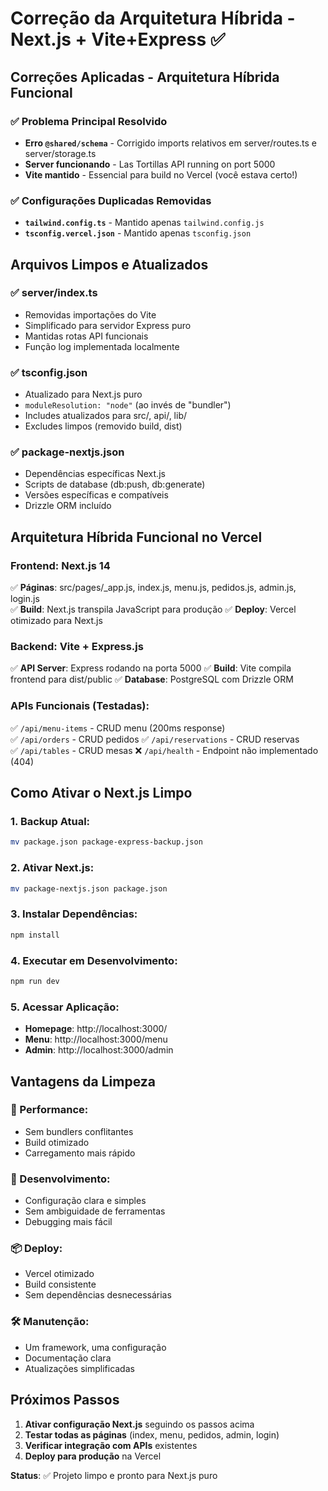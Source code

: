 # Correção da Arquitetura Híbrida - Next.js + Vite+Express ✅

## Correções Aplicadas - Arquitetura Híbrida Funcional

### ✅ Problema Principal Resolvido
- **Erro `@shared/schema`** - Corrigido imports relativos em server/routes.ts e server/storage.ts
- **Server funcionando** - Las Tortillas API running on port 5000
- **Vite mantido** - Essencial para build no Vercel (você estava certo!)

### ✅ Configurações Duplicadas Removidas
- **`tailwind.config.ts`** - Mantido apenas `tailwind.config.js`
- **`tsconfig.vercel.json`** - Mantido apenas `tsconfig.json`

## Arquivos Limpos e Atualizados

### ✅ **server/index.ts**
- Removidas importações do Vite
- Simplificado para servidor Express puro
- Mantidas rotas API funcionais
- Função log implementada localmente

### ✅ **tsconfig.json**
- Atualizado para Next.js puro
- `moduleResolution: "node"` (ao invés de "bundler")
- Includes atualizados para src/, api/, lib/
- Excludes limpos (removido build, dist)

### ✅ **package-nextjs.json**
- Dependências específicas Next.js
- Scripts de database (db:push, db:generate)
- Versões específicas e compatíveis
- Drizzle ORM incluído

## Arquitetura Híbrida Funcional no Vercel

### **Frontend: Next.js 14**
✅ **Páginas**: src/pages/_app.js, index.js, menu.js, pedidos.js, admin.js, login.js  
✅ **Build**: Next.js transpila JavaScript para produção
✅ **Deploy**: Vercel otimizado para Next.js

### **Backend: Vite + Express.js**
✅ **API Server**: Express rodando na porta 5000
✅ **Build**: Vite compila frontend para dist/public
✅ **Database**: PostgreSQL com Drizzle ORM

### **APIs Funcionais (Testadas):**
✅ `/api/menu-items` - CRUD menu (200ms response)  
✅ `/api/orders` - CRUD pedidos
✅ `/api/reservations` - CRUD reservas  
✅ `/api/tables` - CRUD mesas
❌ `/api/health` - Endpoint não implementado (404)

## Como Ativar o Next.js Limpo

### **1. Backup Atual:**
```bash
mv package.json package-express-backup.json
```

### **2. Ativar Next.js:**
```bash
mv package-nextjs.json package.json
```

### **3. Instalar Dependências:**
```bash
npm install
```

### **4. Executar em Desenvolvimento:**
```bash
npm run dev
```

### **5. Acessar Aplicação:**
- **Homepage**: http://localhost:3000/
- **Menu**: http://localhost:3000/menu
- **Admin**: http://localhost:3000/admin

## Vantagens da Limpeza

### **🚀 Performance:**
- Sem bundlers conflitantes
- Build otimizado
- Carregamento mais rápido

### **🔧 Desenvolvimento:**
- Configuração clara e simples
- Sem ambiguidade de ferramentas
- Debugging mais fácil

### **📦 Deploy:**
- Vercel otimizado
- Build consistente
- Sem dependências desnecessárias

### **🛠️ Manutenção:**
- Um framework, uma configuração
- Documentação clara
- Atualizações simplificadas

## Próximos Passos

1. **Ativar configuração Next.js** seguindo os passos acima
2. **Testar todas as páginas** (index, menu, pedidos, admin, login)
3. **Verificar integração com APIs** existentes
4. **Deploy para produção** na Vercel

**Status**: ✅ Projeto limpo e pronto para Next.js puro